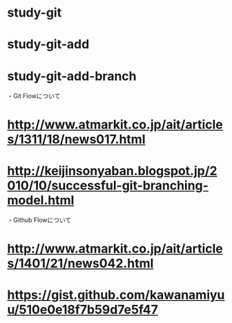 # study-git
# study-git-add
# study-git-add-branch

・Git Flowについて
# http://www.atmarkit.co.jp/ait/articles/1311/18/news017.html
# http://keijinsonyaban.blogspot.jp/2010/10/successful-git-branching-model.html

・Github Flowについて
# http://www.atmarkit.co.jp/ait/articles/1401/21/news042.html
# https://gist.github.com/kawanamiyuu/510e0e18f7b59d7e5f47
